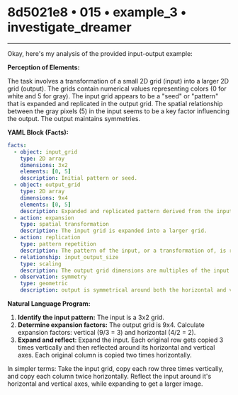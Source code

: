 # 8d5021e8 • 015 • example_3 • investigate_dreamer

---
Okay, here's my analysis of the provided input-output example:

**Perception of Elements:**

The task involves a transformation of a small 2D grid (input) into a larger 2D grid (output). The grids contain numerical values representing colors (0 for white and 5 for gray). The input grid appears to be a "seed" or "pattern" that is expanded and replicated in the output grid. The spatial relationship between the gray pixels (5) in the input seems to be a key factor influencing the output. The output maintains symmetries.

**YAML Block (Facts):**



```yaml
facts:
  - object: input_grid
    type: 2D array
    dimensions: 3x2
    elements: [0, 5]
    description: Initial pattern or seed.
  - object: output_grid
    type: 2D array
    dimensions: 9x4
    elements: [0, 5]
    description: Expanded and replicated pattern derived from the input.
  - action: expansion
    type: spatial transformation
    description: The input grid is expanded into a larger grid.
  - action: replication
    type: pattern repetition
    description: The pattern of the input, or a transformation of, is repeated.
  - relationship: input_output_size
    type: scaling
    description: The output grid dimensions are multiples of the input grid dimensions. 9/3 = 3 vertically and 4/2=2 horizontally
  - observation: symmetry
    type: geometric
    description: output is symmetrical around both the horizontal and vertical axes
```



**Natural Language Program:**

1.  **Identify the input pattern:** The input is a 3x2 grid.
2.  **Determine expansion factors:** The output grid is 9x4. Calculate expansion factors: vertical (9/3 = 3) and horizontal (4/2 = 2).
3.  **Expand and reflect**: Expand the input. Each original row gets copied 3 times vertically and then reflected around its horizontal and vertical axes. Each original column is copied two times horizontally.

In simpler terms: Take the input grid, copy each row three times vertically, and copy each column twice horizontally. Reflect the input around it's horizontal and vertical axes, while expanding to get a larger image.

